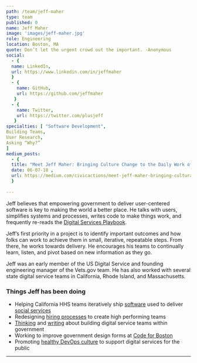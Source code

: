 ```yaml
---
path: /team/jeff-maher
type: team
published: 0
name: Jeff Maher
image: 'images/jeff-maher.jpg'
role: Engineering
location: Boston, MA
quote: Don’t let the urgent crowd out the important. -Anonymous
social: 
  - {
  name: LinkedIn,
  url: https://www.linkedin.com/in/jeffmaher
  }
  - {
    name: GitHub,
    url: https://github.com/jeffmaher
   }
  - {
    name: Twitter,
    url: https://twitter.com/plusjeff
   } 
specialties: [ "Software Development",
Building Teams,
User Research,
Asking “Why?”
]
medium_posts: 
  - {
  title: "Meet Jeff Maher: Bringing Culture Change to the Daily Work of Government",
  date: 06-07-18 ,
  url: https://medium.com/civicactions/meet-jeff-maher-bringing-cultural-change-to-the-daily-work-of-government-da0f69bc602b
  }
  
---
```


Jeff believes that empowering government to deliver user-centered software is key to making the world a better place. He talks with users, simplifies systems and processes, writes code to make things work, and frequently re-reads the [Digital Services Playbook](https://playbook.cio.gov/).

Jeff’s first priority in a project is to identify important outcomes and how folks can work to achieve them in small, iterative, repeatable steps. From there, he works towards delivery. He encourages his teams to continually learn, listen, and pivot based on new information as they go. 

Jeff was an early member of the US Digital Service and founding engineering manager of the Vets.gov team. He has also worked with several state digital service teams in California, Rhode Island, and Massachusetts.




### Things Jeff has been doing
* Helping California HHS teams iteratively ship [software](https://github.com/CA-MMISDigitalServices) used to deliver [social services](https://cwds.ca.gov/)
* Redesigning [hiring processes](https://civicactions.com/careers/) to create high performing teams
* [Thinking](https://ash.harvard.edu/people/jeff-maher) and [writing](https://medium.com/@plusjeff) about building digital service teams within government
* Working to improve government design forms at [Code for Boston](http://www.codeforboston.org/)
* Promoting [healthy DevOps culture](https://www.youtube.com/watch?time_continue=1&v=W_1tJ4n_okg) to support digital services for the public



------------------------------
